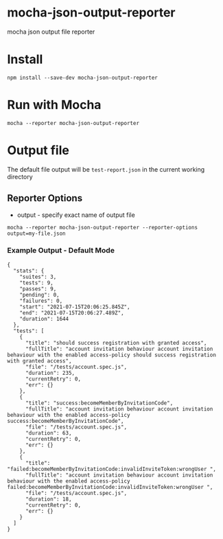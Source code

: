 # mocha-json-output-reporter
mocha json output file reporter

# Install
```
npm install --save-dev mocha-json-output-reporter
```

# Run with Mocha
```
mocha --reporter mocha-json-output-reporter
```

# Output file
The default file output will be `test-report.json` in the current working directory

## Reporter Options
* output - specify exact name of output file

```
mocha --reporter mocha-json-output-reporter --reporter-options output=my-file.json
```

### Example Output - Default Mode
```
{
  "stats": {
    "suites": 3,
    "tests": 9,
    "passes": 9,
    "pending": 0,
    "failures": 0,
    "start": "2021-07-15T20:06:25.845Z",
    "end": "2021-07-15T20:06:27.489Z",
    "duration": 1644
  },
  "tests": [
    {
      "title": "should success registration with granted access",
      "fullTitle": "account invitation behaviour account invitation behaviour with the enabled access-policy should success registration with granted access",
      "file": "/tests/account.spec.js",
      "duration": 235,
      "currentRetry": 0,
      "err": {}
    },
    {
      "title": "success:becomeMemberByInvitationCode",
      "fullTitle": "account invitation behaviour account invitation behaviour with the enabled access-policy success:becomeMemberByInvitationCode",
      "file": "/tests/account.spec.js",
      "duration": 63,
      "currentRetry": 0,
      "err": {}
    },
    {
      "title": "failed:becomeMemberByInvitationCode:invalidInviteToken:wrongUser ",
      "fullTitle": "account invitation behaviour account invitation behaviour with the enabled access-policy failed:becomeMemberByInvitationCode:invalidInviteToken:wrongUser ",
      "file": "/tests/account.spec.js",
      "duration": 18,
      "currentRetry": 0,
      "err": {}
    }
  ]
}
```
